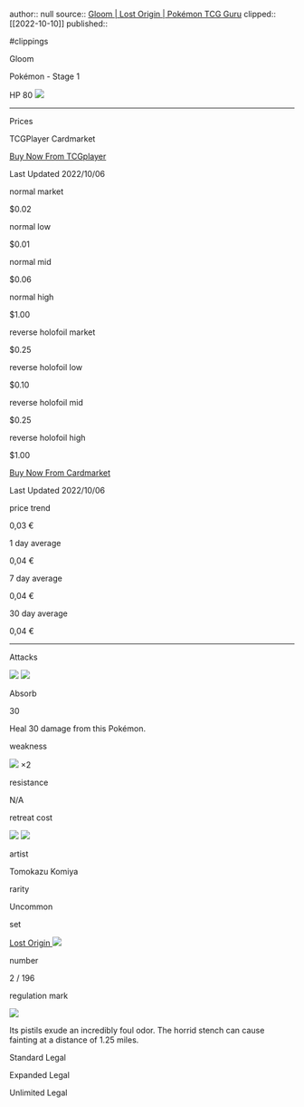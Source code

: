 author:: null
source:: [Gloom | Lost Origin | Pokémon TCG Guru](https://pokemontcg.guru/card/gloom-sword-and-shield/swsh11-2)
clipped:: [[2022-10-10]]
published:: 

#clippings

Gloom

Pokémon - Stage 1

HP 80 ![](https://pokemontcg.guru/assets/grass-ec3509d75db6cd146139044107045ccb5bcbb528b02c3de89d709a7be4a0bf90.png) 

---

Prices

TCGPlayer Cardmarket

[Buy Now From TCGplayer](https://prices.pokemontcg.io/tcgplayer/swsh11-2)

Last Updated 2022/10/06

normal market

$0.02

normal low

$0.01

normal mid

$0.06

normal high

$1.00

reverse holofoil market

$0.25

reverse holofoil low

$0.10

reverse holofoil mid

$0.25

reverse holofoil high

$1.00

[Buy Now From Cardmarket](https://prices.pokemontcg.io/cardmarket/swsh11-2)

Last Updated 2022/10/06

price trend

0,03 €

1 day average

0,04 €

7 day average

0,04 €

30 day average

0,04 €

---

Attacks

![](https://pokemontcg.guru/assets/grass-ec3509d75db6cd146139044107045ccb5bcbb528b02c3de89d709a7be4a0bf90.png) ![](https://pokemontcg.guru/assets/colorless-fd5125f53e603b89cdfc6984ab4cea8e3ed43323a8d84bee6a774db1ea8c3dae.png)

Absorb

30

Heal 30 damage from this Pokémon.

weakness

![](https://pokemontcg.guru/assets/fire-76e636965a1e28800904de4abbf84ade3b019bbbce7021987f379971f881c2b5.png) ×2

resistance

N/A

retreat cost

![](https://pokemontcg.guru/assets/colorless-fd5125f53e603b89cdfc6984ab4cea8e3ed43323a8d84bee6a774db1ea8c3dae.png) ![](https://pokemontcg.guru/assets/colorless-fd5125f53e603b89cdfc6984ab4cea8e3ed43323a8d84bee6a774db1ea8c3dae.png)

artist

Tomokazu Komiya

rarity

Uncommon

set

[Lost Origin ![](https://images.pokemontcg.io/swsh11/symbol.png)](https://pokemontcg.guru/set/lost-origin/swsh11) 

number

2 / 196

regulation mark

![](https://pokemontcg.guru/assets/regulation_f-29d94b1392a0a5e9c21db03b660835467c18608fd0e51db455278d01f7170f02.png)

Its pistils exude an incredibly foul odor. The horrid stench can cause fainting at a distance of 1.25 miles.

Standard Legal

Expanded Legal

Unlimited Legal